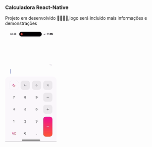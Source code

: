 <h3
>Calculadora React-Native</h3>

<p>Projeto em desenvolvido 🚀👨🏻‍💻,logo será incluido mais informações e demonstrações</p>



![screenshot](src/assets/app-calculadora.gif)